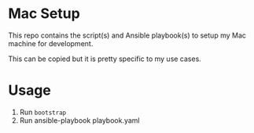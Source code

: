 # Mac Setup
This repo contains the script(s) and Ansible playbook(s) to setup my Mac machine for development.

This can be copied but it is pretty specific to my use cases.

# Usage
1. Run `bootstrap`
2. Run ansible-playbook playbook.yaml

